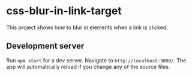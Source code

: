# css-blur-in-link-target

This project shows how to blur in elements when a link is clicked.

## Development server

Run `npm start` for a dev server. Navigate to `http://localhost:3000/`. The app will automatically reload if you change any of the source files.
